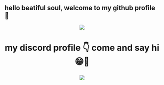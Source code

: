 ## hello beatiful soul, welcome to my github profile 👋




<p align="center">
    <img src = "https://github-readme-stats.vercel.app/api?username=Ameeeek&count_private=true&show_icons=true&theme=radical&hide_rank=false)](https://github.com/Ameeeek/github-readme-stats)">
</p>
<h1 align="center">
my discord profile 👇 come and say hi 😁👋
<p align="center">
    <img src = "https://discord.c99.nl/widget/theme-3/291715441867489291.png">
</p>
</h1>
<!--
**Ameeeek/readme** is a ✨ _special_ ✨ repository because its `README.md` (this file) appears on your GitHub profile.
